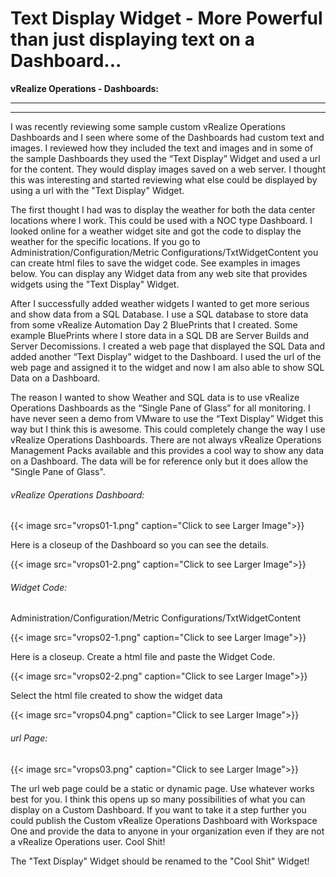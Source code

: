 # Text Display Widget - More Powerful than just displaying text on a Dashboard...


**vRealize Operations - Dashboards:**

---

<!--more-->

---

I was recently reviewing some sample custom vRealize Operations Dashboards and I seen where some of the Dashboards had custom text and images.  I reviewed how they included the text and images and in some of the sample Dashboards they used the “Text Display” Widget and used a url for the content. They would display images saved on a web server. I thought this was interesting and started reviewing what else could be displayed by using a url with the "Text Display" Widget.

The first thought I had was to display the weather for both the data center locations where I work.  This could be used with a NOC type Dashboard.  I looked online for a weather widget site and got the code to display the weather for the specific locations. If you go to Administration/Configuration/Metric Configurations/TxtWidgetContent you can create html files to save the widget code. See examples in images below. You can display any Widget data from any web site that provides widgets using the "Text Display" Widget.

After I successfully added weather widgets I wanted to get more serious and show data from a SQL Database. I use a SQL database to store data from some vRealize Automation Day 2 BluePrints that I created. Some example BluePrints where I store data in a SQL DB are Server Builds and Server Decomissions. I created a web page that displayed the SQL Data and added another “Text Display” widget to the Dashboard.  I used the url of the web page and assigned it to the widget and now I am also able to show SQL Data on a Dashboard.

The reason I wanted to show Weather and SQL data is to use vRealize Operations Dashboards as the “Single Pane of Glass” for all monitoring. I have never seen a demo from VMware to use the “Text Display” Widget this way but I think this is awesome. This could completely change the way I use vRealize Operations Dashboards. There are not always vRealize Operations Management Packs available and this provides a cool way to show any data on a Dashboard.  The data will be for reference only but it does allow the "Single Pane of Glass".


###### vRealize Operations Dashboard:

{{< image src="vrops01-1.png" caption="Click to see Larger Image">}}  

Here is a closeup of the Dashboard so you can see the details.

{{< image src="vrops01-2.png" caption="Click to see Larger Image">}}  

###### Widget Code:

Administration/Configuration/Metric Configurations/TxtWidgetContent

{{< image src="vrops02-1.png" caption="Click to see Larger Image">}}  

Here is a closeup. Create a html file and paste the Widget Code.

{{< image src="vrops02-2.png" caption="Click to see Larger Image">}}  

Select the html file created to show the widget data

{{< image src="vrops04.png" caption="Click to see Larger Image">}}  

###### url Page:

{{< image src="vrops03.png" caption="Click to see Larger Image">}}  

The url web page could be a static or dynamic page. Use whatever works best for you.  I think this opens up so many possibilities of what you can display on a Custom Dashboard. If you want to take it a step further you could publish the Custom vRealize Operations Dashboard with Workspace One and provide the data to anyone in your organization even if they are not a vRealize Operations user.  Cool Shit!

The "Text Display" Widget should be renamed to the "Cool Shit" Widget!
